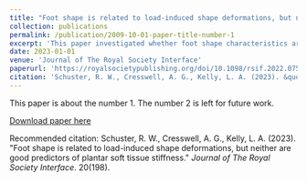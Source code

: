 ```yaml
---
title: "Foot shape is related to load-induced shape deformations, but neither are good predictors of plantar soft tissue stiffness"
collection: publications
permalink: /publication/2009-10-01-paper-title-number-1
excerpt: 'This paper investigated whether foot shape characteristics are related to foot deformations and whether either of the two, or their combination, could predict plantar soft tissue stiffness.'
date: 2023-01-01
venue: 'Journal of The Royal Society Interface'
paperurl: 'https://royalsocietypublishing.org/doi/10.1098/rsif.2022.0758'
citation: 'Schuster, R. W., Cresswell, A. G., Kelly, L. A. (2023). &quot;Foot shape is related to load-induced shape deformations, but neither are good predictors of plantar soft tissue stiffness.&quot; <i>Journal of The Royal Society Interface</i>. 20(198).'
---
```

This paper is about the number 1. The number 2 is left for future work.

[Download paper here](http://robertwschuster.github.io/files/paper1.pdf)

Recommended citation: Schuster, R. W., Cresswell, A. G., Kelly, L. A. (2023). "Foot shape is related to load-induced shape deformations, but neither are good predictors of plantar soft tissue stiffness." <i>Journal of The Royal Society Interface</i>. 20(198).
